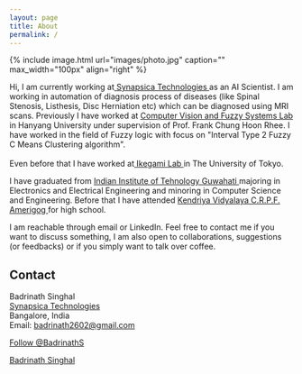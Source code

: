 ```yaml
---
layout: page
title: About
permalink: /
---
```


{% include image.html url="images/photo.jpg" caption="" max_width="100px" align="right" %}
<!-- Place this tag in your head or just before your close body tag. Github Buttons -->
<script async defer src="https://buttons.github.io/buttons.js"></script>


Hi, I am currently working at<a href="https://synapsica.com" target="_blank"> Synapsica Technologies </a> as an AI Scientist. I am working in automation of diagnosis process of diseases (like Spinal Stenosis, Listhesis, Disc Herniation etc) which can be diagnosed using MRI scans. Previously I have worked at <a href="http://fuzzy.hanyang.ac.kr/" target="_blank"> Computer Vision and Fuzzy Systems Lab</a> in Hanyang University under supervision of Prof. Frank Chung Hoon Rhee. I have worked in the field of Fuzzy logic with focus on "Interval Type 2 Fuzzy C Means Clustering algorithm". 
<br>
<br>
Even before that I have worked at<a href="http://sacral.c.u-tokyo.ac.jp/" target="_blank"> Ikegami Lab </a> in The University of Tokyo.

I have graduated from <a href="https://iitg.ac.in" target="_blank"> Indian Institute of Tehnology Guwahati </a> majoring in  Electronics and Electrical Engineering and minoring in Computer Science and Engineering. Before that I have attended <a href="http://www.kvcrpf.ac.in/" target="_blank"> Kendriya Vidyalaya C.R.P.F. Amerigog </a> for high school.

<!--My updated resume can be found <a href="resume/Resume.pdf"> here </a>.-->

I am reachable through email or LinkedIn. Feel free to contact me if you want to discuss something, I am also open to collaborations, suggestions (or feedbacks) or if you simply want to talk over coffee. 

## Contact

Badrinath Singhal <br />
<a href="https://synapsica.com" target="_blank">Synapsica Technologies</a> <br />
Bangalore, India<br />
Email: badrinath2602@gmail.com <br />
<!-- Place this tag where you want the button to render. -->
<a class="github-button" href="https://github.com/BadrinathS" data-size="large" aria-label="Follow @BadrinathS on GitHub">Follow @BadrinathS</a>

<script type="text/javascript" src="https://platform.linkedin.com/badges/js/profile.js" async defer></script>
<div class="LI-profile-badge"  data-version="v1" data-size="medium" data-locale="en_US" data-type="horizontal" data-theme="dark" data-vanity="badrinath-s"><a class="LI-simple-link" href='https://in.linkedin.com/in/badrinath-s?trk=profile-badge'>Badrinath Singhal</a></div>


